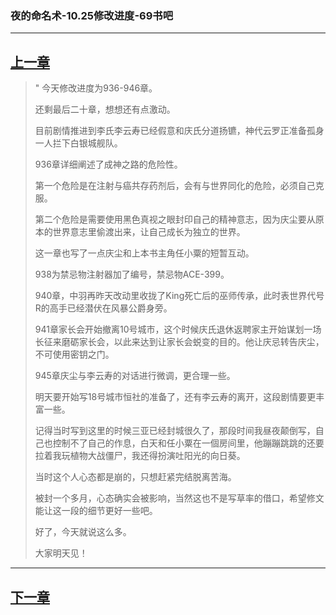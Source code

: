 ### 夜的命名术-10.25修改进度-69书吧

--------
[上一章](./7eff4b1c9ed0b14809f2d596370918a9.md)
--------


>
>
>
>"
>今天修改进度为936-946章。
>
>还剩最后二十章，想想还有点激动。
>
>目前剧情推进到李氏李云寿已经假意和庆氏分道扬镳，神代云罗正准备孤身一人拦下白银城舰队。
>
>936章详细阐述了成神之路的危险性。
>
>第一个危险是在注射与癌共存药剂后，会有与世界同化的危险，必须自己克服。
>
>第二个危险是需要使用黑色真视之眼封印自己的精神意志，因为庆尘要从原本的世界意志里偷渡出来，让自己成长为独立的世界。
>
>这一章也写了一点庆尘和上本书主角任小粟的短暂互动。
>
>938为禁忌物注射器加了编号，禁忌物ACE-399。
>
>940章，中羽再昨天改动里收拢了King死亡后的巫师传承，此时表世界代号R的高手已经潜伏在风暴公爵身旁。
>
>941章家长会开始撤离10号城市，这个时候庆氏退休返聘家主开始谋划一场长征来磨砺家长会，以此来达到让家长会蜕变的目的。他让庆忌转告庆尘，不可使用密钥之门。
>
>945章庆尘与李云寿的对话进行微调，更合理一些。
>
>明天要开始写18号城市恒社的准备了，还有李云寿的离开，这段剧情要更丰富一些。
>
>记得当时写到这里的时候三亚已经封城很久了，那段时间我昼夜颠倒写，自己也控制不了自己的作息，白天和任小粟在一個房间里，他蹦蹦跳跳的还要拉着我玩植物大战僵尸，我还得扮演吐阳光的向日葵。
>
>当时这个人心态都是崩的，只想赶紧完结脱离苦海。
>
>被封一个多月，心态确实会被影响，当然这也不是写草率的借口，希望修文能让这一段的细节更好一些吧。
>
>好了，今天就说这么多。
>
>大家明天见！
>
>

--------
[下一章](./e38361ecc8485913ea0fb64361dfa928.md)
--------
